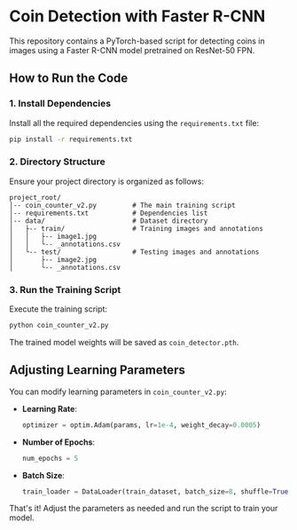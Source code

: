 # Coin Detection with Faster R-CNN

This repository contains a PyTorch-based script for detecting coins in images using a Faster R-CNN model pretrained on ResNet-50 FPN.

## How to Run the Code

### 1. Install Dependencies

Install all the required dependencies using the `requirements.txt` file:

```bash
pip install -r requirements.txt
```

### 2. Directory Structure

Ensure your project directory is organized as follows:

```plaintext
project_root/
│-- coin_counter_v2.py         # The main training script
│-- requirements.txt           # Dependencies list
│-- data/                      # Dataset directory
│   ├-- train/                 # Training images and annotations
│   │   ├-- image1.jpg
│   │   └-- _annotations.csv
│   └-- test/                  # Testing images and annotations
│       ├-- image2.jpg
│       └-- _annotations.csv
```

### 3. Run the Training Script

Execute the training script:

```bash
python coin_counter_v2.py
```

The trained model weights will be saved as `coin_detector.pth`.

## Adjusting Learning Parameters

You can modify learning parameters in `coin_counter_v2.py`:

- **Learning Rate**:  
  ```python
  optimizer = optim.Adam(params, lr=1e-4, weight_decay=0.0005)
  ```

- **Number of Epochs**:  
  ```python
  num_epochs = 5
  ```

- **Batch Size**:  
  ```python
  train_loader = DataLoader(train_dataset, batch_size=8, shuffle=True, collate_fn=collate_fn)
  ```

That's it! Adjust the parameters as needed and run the script to train your model.
